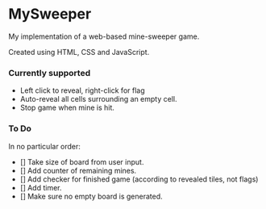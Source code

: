 # MySweeper
My implementation of a web-based mine-sweeper game.

Created using HTML, CSS and JavaScript.

### Currently supported

- Left click to reveal, right-click for flag
- Auto-reveal all cells surrounding an empty cell.
- Stop game when mine is hit.

### To Do
In no particular order:
- [] Take size of board from user input.
- [] Add counter of remaining mines.
- [] Add checker for finished game (according to revealed tiles, not flags)
- [] Add timer.
- [] Make sure no empty board is generated.
